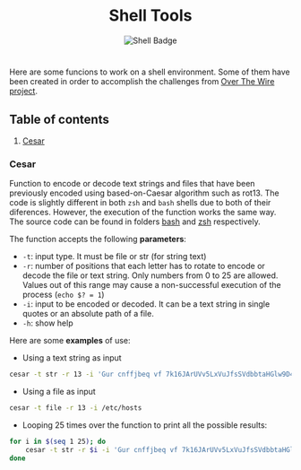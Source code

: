 
<div align="center">
    <h1>Shell Tools</h1>
    <img alt="Shell Badge" src="https://img.shields.io/badge/Bash-ZSH-black?style=for-the-badge&logo=gnubash&logoColor=ffffff">
</div>

#
Here are some funcions to work on a shell environment. Some of them have been created in order to accomplish the challenges from [Over The Wire project](https://overthewire.org/).


## Table of contents

1. [Cesar](#cesar)

### Cesar
Function to encode or decode text strings and files that have been previously encoded using based-on-Caesar algorithm such as rot13. The code is slightly different in both `zsh` and `bash` shells due to both of their diferences. However, the execution of the function works the same way. The source code can be found in folders [bash](https://github.com/mguzman14/tools/blob/main/shell/bash/cesar.sh) and [zsh](https://github.com/mguzman14/tools/blob/main/shell/zsh/cesar.zsh) respectively.

The function accepts the following **parameters**:
- `-t`: input type. It must be file or str (for string text)
- `-r`: number of positions that each letter has to rotate to encode or decode the file or text string. Only numbers from 0 to 25 are allowed. Values out of this range may cause a non-successful execution of the process (`echo $? = 1`)
- `-i`: input to be encoded or decoded. It can be a text string in single quotes or an absolute path of a file.
- `-h`: show help

Here are some **examples** of use:

- Using a text string as input
```bash
cesar -t str -r 13 -i 'Gur cnffjbeq vf 7k16JArUVv5LxVuJfsSVdbbtaHGlw9D4'
```

- Using a file as input
```bash
cesar -t file -r 13 -i /etc/hosts
```
- Looping 25 times over the function to print all the possible results:
```bash
for i in $(seq 1 25); do 
    cesar -t str -r $i -i 'Gur cnffjbeq vf 7k16JArUVv5LxVuJfsSVdbbtaHGlw9D4'; 
done
```